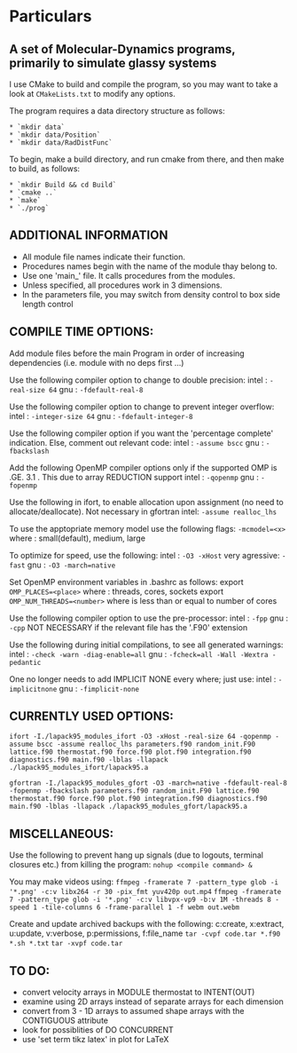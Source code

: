 Particulars
=======

## A set of Molecular-Dynamics programs, primarily to simulate glassy systems

I use CMake to build and compile the program, so you may want to take a look at `CMakeLists.txt` to modify any options.

The program requires a data directory structure as follows:

    * `mkdir data`
    * `mkdir data/Position`
    * `mkdir data/RadDistFunc`

To begin, make a build directory, and run cmake from there, and then make to build, as follows:

    * `mkdir Build && cd Build`
    * `cmake ..`
    * `make`
    * `./prog`


## ADDITIONAL INFORMATION

 * All module file names indicate their function.
 * Procedures names begin with the name of the module thay belong to.
 * Use one 'main_' file. It calls procedures from the modules.
 * Unless specified, all procedures work in 3 dimensions.
 * In the parameters file, you may switch from density control to box side length control


## COMPILE TIME OPTIONS:

Add module files before the main Program in order of increasing dependencies (i.e. module with no deps first ...)

Use the following compiler option to change to double precision:
intel :   `-real-size 64`
gnu   :   `-fdefault-real-8`

Use the following compiler option to change to prevent integer overflow:
intel :   `-integer-size 64`
gnu   :   `-fdefault-integer-8`

Use the following compiler option if you want the 'percentage complete' indication. Else, comment out relevant code:
intel :   `-assume bscc`
gnu   :   `-fbackslash`

Add the following OpenMP compiler options only if the supported OMP is .GE. 3.1 . This due to array REDUCTION support
intel :   `-qopenmp`
gnu   :   `-fopenmp`

Use the following in ifort, to enable allocation upon assignment (no need to allocate/deallocate). Not necessary in gfortran
intel:    `-assume realloc_lhs`

To use the apptopriate memory model use the following flags:
    `-mcmodel=<x>`
  where <x> : small(default), medium, large

To optimize for speed, use the following:
intel :   `-O3 -xHost`
   very agressive: `-fast`
gnu   :   `-O3 -march=native`

Set OpenMP environment variables in .bashrc as follows:
export `OMP_PLACES=<place>`
  where <place> : threads, cores, sockets
export `OMP_NUM_THREADS=<number>`
  where <number> is less than or equal to number of cores

Use the following compiler option to use the pre-processor:
intel :   `-fpp`
gnu   :   `-cpp`
NOT NECESSARY if the relevant file has the '.F90' extension

Use the following during initial compilations, to see all generated warnings:
intel	: `-check -warn -diag-enable=all`
gnu	: `-fcheck=all -Wall -Wextra -pedantic`

One no longer needs to add IMPLICIT NONE every where; just use:
intel  : `-implicitnone`
gnu    : `-fimplicit-none`


## CURRENTLY USED OPTIONS:

`ifort -I./lapack95_modules_ifort -O3 -xHost -real-size 64 -qopenmp -assume bscc -assume realloc_lhs parameters.f90 random_init.F90 lattice.f90 thermostat.f90 force.f90 plot.f90 integration.f90 diagnostics.f90 main.f90 -lblas -llapack ./lapack95_modules_ifort/lapack95.a`

`gfortran -I./lapack95_modules_gfort -O3 -march=native -fdefault-real-8 -fopenmp -fbackslash parameters.f90 random_init.F90 lattice.f90 thermostat.f90 force.f90 plot.f90 integration.f90 diagnostics.f90 main.f90 -lblas -llapack ./lapack95_modules_gfort/lapack95.a`


## MISCELLANEOUS:

Use the following to prevent hang up signals (due to logouts, terminal closures etc.) from killing the program:
`nohup <compile command> &`

You may make videos using:
`ffmpeg -framerate 7 -pattern_type glob -i '*.png' -c:v libx264 -r 30 -pix_fmt yuv420p out.mp4`
`ffmpeg -framerate 7 -pattern_type glob -i '*.png' -c:v libvpx-vp9 -b:v 1M -threads 8 -speed 1 -tile-columns 6 -frame-parallel 1 -f webm out.webm`

Create and update archived backups with the following:
  c:create, x:extract, u:update, v:verbose, p:permissions, f:file_name
`tar -cvpf code.tar *.f90 *.sh *.txt`
`tar -xvpf code.tar`


## TO DO:

* convert velocity arrays in MODULE thermostat to INTENT(OUT)
* examine using 2D arrays instead of separate arrays for each dimension
* convert from 3 - 1D arrays to assumed shape arrays with the CONTIGUOUS attribute
* look for possiblities of DO CONCURRENT
* use 'set term tikz latex' in plot for LaTeX
